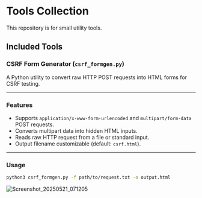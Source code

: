 # Tools Collection

This repository is for small utility tools.

## Included Tools

### CSRF Form Generator (`csrf_formgen.py`)

A Python utility to convert raw HTTP POST requests into HTML forms for CSRF testing.

---

### Features

- Supports `application/x-www-form-urlencoded` and `multipart/form-data` POST requests.
- Converts multipart data into hidden HTML inputs.
- Reads raw HTTP request from a file or standard input.
- Output filename customizable (default: `csrf.html`).

---

### Usage

```bash
python3 csrf_formgen.py -f path/to/request.txt -o output.html
```

![Screenshot_20250521_071205](https://github.com/user-attachments/assets/9955efb2-9b9c-4912-9b5b-9645438a97b9)

